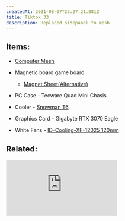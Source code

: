 ```yaml
---
createdAt: 2021-08-07T23:27:21.081Z
title: Tiktok 33
description: Replaced sidepanel to mesh
---
```

## Items:

* [Computer Mesh](https://shp.ee/hw2r25t)
* Magnetic board game board

  * [Magnet Sheet(Alternative)](https://shp.ee/rimgqrt) 
* PC Case - Tecware Quad Mini Chasis
* Cooler - [Snowman T6](https://shp.ee/7beinht) 
* Graphics Card - Gigabyte RTX 3070 Eagle
* White Fans - [ID-Cooling-XF-12025  120mm](https://shp.ee/fwmprxt)

## Related:

<iframe src="https://www.youtube.com/embed/pqO-tyzqeRA" title="YouTube video player" frameborder="0" allow="accelerometer; autoplay; clipboard-write; encrypted-media; gyroscope; picture-in-picture" allowfullscreen></iframe>